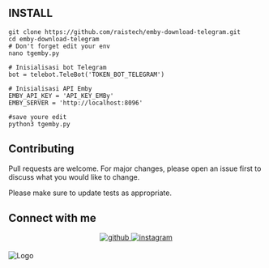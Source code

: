 
## INSTALL

    
    git clone https://github.com/raistech/emby-download-telegram.git
    cd emby-download-telegram
    # Don't forget edit your env
    nano tgemby.py
    
    # Inisialisasi bot Telegram
    bot = telebot.TeleBot('TOKEN_BOT_TELEGRAM')

    # Inisialisasi API Emby
    EMBY_API_KEY = 'API_KEY_EMBy'
    EMBY_SERVER = 'http://localhost:8096'
    
    #save youre edit
    python3 tgemby.py
    
    

## Contributing

Pull requests are welcome. For major changes, please open an issue first
to discuss what you would like to change.

Please make sure to update tests as appropriate.

<h2 id="connect-with-me">Connect with me</h2>
<div align="center">
<a href="https://github.com/raistech" target="_blank">
<img src=https://img.shields.io/badge/github-%2324292e.svg?&style=for-the-badge&logo=github&logoColor=white alt=github style="margin-bottom: 5px;" />
</a>
</a>
<a href="https://instagram.com/sepidolsenowman" target="_blank">
<img src=https://img.shields.io/badge/instagram-%23000000.svg?&style=for-the-badge&logo=instagram&logoColor=white alt=instagram style="margin-bottom: 5px;" />
</a>
</div>

![Logo](https://telegra.ph/file/6b38456cc0cc388830843.png)
